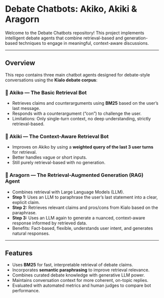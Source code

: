 
# Debate Chatbots: Akiko, Akiki & Aragorn

Welcome to the Debate Chatbots repository! This project implements intelligent debate agents that combine retrieval-based and generation-based techniques to engage in meaningful, context-aware discussions.

---

## Overview

This repo contains three main chatbot agents designed for debate-style conversations using the **Kialo debate corpus**:

### 🤖 Akiko — The Basic Retrieval Bot

* Retrieves claims and counterarguments using **BM25** based on the user’s last message.
* Responds with a counterargument (“con”) to challenge the user.
* Limitations: Only single-turn context, no deep understanding, strictly retrieval-based.

### 🤖 Akiki — The Context-Aware Retrieval Bot

* Improves on Akiko by using a **weighted query of the last 3 user turns** for retrieval.
* Better handles vague or short inputs.
* Still purely retrieval-based with no generation.

### 🌟 Aragorn — The Retrieval-Augmented Generation (RAG) Agent

* Combines retrieval with Large Language Models (LLM).
* **Step 1:** Uses an LLM to paraphrase the user’s last statement into a clear, explicit claim.
* **Step 2:** Retrieves relevant claims and pros/cons from Kialo based on the paraphrase.
* **Step 3:** Uses an LLM again to generate a nuanced, context-aware response informed by retrieved data.
* Benefits: Fact-based, flexible, understands user intent, and generates natural responses.

---

## Features

* Uses **BM25** for fast, interpretable retrieval of debate claims.
* Incorporates **semantic paraphrasing** to improve retrieval relevance.
* Combines curated debate knowledge with generative LLM power.
* Maintains conversation context for more coherent, on-topic replies.
* Evaluated with automated metrics and human judges to compare bot performance.

